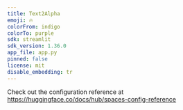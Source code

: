 ```yaml
---
title: Text2Alpha
emoji: 🔥
colorFrom: indigo
colorTo: purple
sdk: streamlit
sdk_version: 1.36.0
app_file: app.py
pinned: false
license: mit
disable_embedding: tr
---
```

Check out the configuration reference at https://huggingface.co/docs/hub/spaces-config-reference